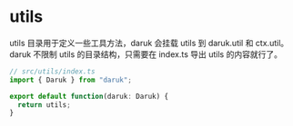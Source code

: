 # utils

utils 目录用于定义一些工具方法，daruk 会挂载 utils 到 daruk.util 和 ctx.util。daruk 不限制 utils 的目录结构，只需要在 index.ts 导出 utils 的内容就行了。

```ts
// src/utils/index.ts
import { Daruk } from "daruk";

export default function(daruk: Daruk) {
  return utils;
}
```
